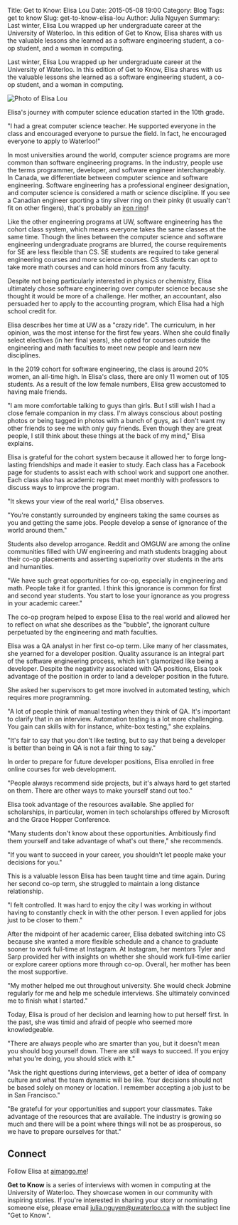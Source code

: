 Title: Get to Know: Elisa Lou
Date: 2015-05-08 19:00
Category: Blog
Tags: get to know
Slug: get-to-know-elisa-lou
Author: Julia Nguyen
Summary: Last winter, Elisa Lou wrapped up her undergraduate career at the University of Waterloo. In this edition of Get to Know, Elisa shares with us the valuable lessons she learned as a software engineering student, a co-op student, and a woman in computing.

Last winter, Elisa Lou wrapped up her undergraduate career at the University of Waterloo. In this edition of Get to Know, Elisa shares with us the valuable lessons she learned as a software engineering student, a co-op student, and a woman in computing.

![Photo of Elisa Lou](/images/elisa_lou.png "Elisa Lou")

Elisa's journey with computer science education started in the 10th grade.

"I had a great computer science teacher. He supported everyone in the class and encouraged everyone to pursue the field. In fact, he encouraged everyone to apply to Waterloo!"

In most universities around the world, computer science programs are more common than software engineering programs. In the industry, people use the terms programmer, developer, and software engineer interchangeably. In Canada, we differentiate between computer science and software engineering. Software engineering has a professional engineer designation, and computer science is considered a math or science discipline. If you see a Canadian engineer sporting a tiny silver ring on their pinky (it usually can't fit on other fingers), that's probably an [iron ring](http://en.wikipedia.org/wiki/Iron_Ring)!

Like the other engineering programs at UW, software engineering has the cohort class system, which means everyone takes the same classes at the same time. Though the lines between the computer science and software engineering undergraduate programs are blurred, the course requirements for SE are less flexible than CS. SE students are required to take general engineering courses and more science courses. CS students can opt to take more math courses and can hold minors from any faculty.

Despite not being particularly interested in physics or chemistry, Elisa ultimately chose software engineering over computer science because she thought it would be more of a challenge. Her mother, an accountant, also persuaded her to apply to the accounting program, which Elisa had a high school credit for.

Elisa describes her time at UW as a "crazy ride". The curriculum, in her opinion, was the most intense for the first few years. When she could finally select electives (in her final years), she opted for courses outside the engineering and math faculties to meet new people and learn new disciplines.

In the 2019 cohort for software engineering, the class is around 20% women, an all-time high. In Elisa's class, there are only 11 women out of 105 students. As a result of the low female numbers, Elisa grew accustomed to having male friends.

"I am more comfortable talking to guys than girls. But I still wish I had a close female companion in my class. I'm always conscious about posting photos or being tagged in photos with a bunch of guys, as I don't want my other friends to see me with only guy friends. Even though they are great people, I still think about these things at the back of my mind," Elisa explains.

Elisa is grateful for the cohort system because it allowed her to forge long-lasting friendships and made it easier to study. Each class has a Facebook page for students to assist each with school work and support one another. Each class also has academic reps that meet monthly with professors to discuss ways to improve the program.

"It skews your view of the real world," Elisa observes.

"You're constantly surrounded by engineers taking the same courses as you and getting the same jobs. People develop a sense of ignorance of the world around them."

Students also develop arrogance. Reddit and OMGUW are among the online communities filled with UW engineering and math students bragging about their co-op placements and asserting superiority over students in the arts and humanities.

"We have such great opportunities for co-op, especially in engineering and math. People take it for granted. I think this ignorance is common for first and second year students. You start to lose your ignorance as you progress in your academic career."

The co-op program helped to expose Elisa to the real world and allowed her to reflect on what she describes as the "bubble", the ignorant culture perpetuated by the engineering and math faculties.

Elisa was a QA analyst in her first co-op term. Like many of her classmates, she yearned for a developer position. Quality assurance is an integral part of the software engineering process, which isn't glamorized like being a developer. Despite the negativity associated with QA positions, Elisa took advantage of the position in order to land a developer position in the future.

She asked her supervisors to get more involved in automated testing, which requires more programming.

"A lot of people think of manual testing when they think of QA. It's important to clarify that in an interview. Automation testing is a lot more challenging. You gain can skills with for instance, white-box testing," she explains.

"It's fair to say that you don't like testing, but to say that being a developer is better than being in QA is not a fair thing to say."

In order to prepare for future developer positions, Elisa enrolled in free online courses for web development.

"People always recommend side projects, but it's always hard to get started on them. There are other ways to make yourself stand out too."

Elisa took advantage of the resources available. She applied for scholarships, in particular, women in tech scholarships offered by Microsoft and the Grace Hopper Conference.

"Many students don't know about these opportunities. Ambitiously find them yourself and take advantage of what's out there," she recommends.

"If you want to succeed in your career, you shouldn't let people make your decisions for you."

This is a valuable lesson Elisa has been taught time and time again. During her second co-op term, she struggled to maintain a long distance relationship.

"I felt controlled. It was hard to enjoy the city I was working in without having to constantly check in with the other person. I even applied for jobs just to be closer to them."

After the midpoint of her academic career, Elisa debated switching into CS because she wanted a more flexible schedule and a chance to graduate sooner to work full-time at Instagram. At Instagram, her mentors Tyler and Sarp provided her with insights on whether she should work full-time earlier or explore career options more through co-op. Overall, her mother has been the most supportive.

"My mother helped me out throughout university. She would check Jobmine regularly for me and help me schedule interviews. She ultimately convinced me to finish what I started."

Today, Elisa is proud of her decision and learning how to put herself first. In the past, she was timid and afraid of people who seemed more knowledgeable.

"There are always people who are smarter than you, but it doesn't mean you should bog yourself down. There are still ways to succeed. If you enjoy what you're doing, you should stick with it."

"Ask the right questions during interviews, get a better of idea of company culture and what the team dynamic will be like. Your decisions should not be based solely on money or location. I remember accepting a job just to be in San Francisco."

"Be grateful for your opportunities and support your classmates. Take advantage of the resources that are available. The industry is growing so much and there will be a point where things will not be as prosperous, so we have to prepare ourselves for that."

## Connect ##

Follow Elisa at [aimango.me](http://aimango.me)!

**Get to Know** is a series of interviews with women in computing at the
University of Waterloo. They showcase women in our community with inspiring
stories. If you're interested in sharing your story or nominating someone else,
please email <julia.nguyen@uwaterloo.ca> with the subject line "Get to Know".
